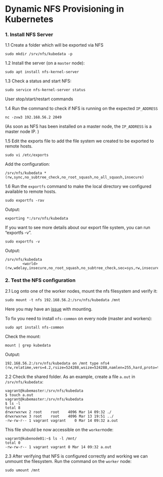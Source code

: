 # Dynamic NFS Provisioning in Kubernetes


### 1. Install NFS Server

1.1 Create a folder which will be exported via NFS

```
sudo mkdir /srv/nfs/kubedata -p
```
1.2 Install the server (on a `master` node):
```
sudo apt install nfs-kernel-server
```


1.3 Check a status and start NFS:
```
sudo service nfs-kernel-server status
```
User stop/start/restart commands

1.4 Run the command to check if NFS is running on the expected `IP_ADDRESS`

```
nc -zvw3 192.168.56.2 2049
```
(As soon as NFS has been installed on a master node, the `IP_ADDRESS` is a master node IP. )

1.5 Edit the exports file to add the file system we created to be exported to remote hosts.
```
sudo vi /etc/exports
```
Add the configuration:
```
/srv/nfs/kubedata *(rw,sync,no_subtree_check,no_root_squash,no_all_squash,insecure)
```

1.6 Run the `exportfs` command to make the local directory we configured available to remote hosts.

```
sudo exportfs -rav

```
Output:
```
exporting *:/srv/nfs/kubedata
```

If you want to see more details about our export file system, you can run “exportfs -v”.

```
sudo exportfs -v
```
Output:
```
/srv/nfs/kubedata
		<world>(rw,wdelay,insecure,no_root_squash,no_subtree_check,sec=sys,rw,insecure,no_root_squash,no_all_squash)
```

### 2. Test the NFS configuration
2.1 Log onto one of the worker nodes, mount the nfs filesystem and verify it:

```
sudo mount -t nfs 192.168.56.2:/srv/nfs/kubedata /mnt
```

Here you may have an [issue](https://askubuntu.com/questions/525243/why-do-i-get-wrong-fs-type-bad-option-bad-superblock-error)  with mounting. 

To fix you need to install `nfs-common` on every node (master and workers):

```
sudo apt install nfs-common
```

Check the mount:
```
mount | grep kubedata
```

Output:
```
192.168.56.2:/srv/nfs/kubedata on /mnt type nfs4 
(rw,relatime,vers=4.2,rsize=524288,wsize=524288,namlen=255,hard,proto=tcp,timeo=600,retrans=2,sec=sys,clientaddr=192.168.56.3,local_lock=none,addr=192.168.56.2)
 ```
2.2 Check the shared folder. As an example, create a file `a.out` in `/srv/nfs/kubedata`:

```
vagrant@kubemaster:/srv/nfs/kubedata 
$ touch a.out
vagrant@kubemaster:/srv/nfs/kubedata 
$ ls -l
total 8
drwxrwxrwx 2 root    root    4096 Mar 14 09:32 ./
drwxrwxrwx 3 root    root    4096 Mar 13 19:51 ../
-rw-rw-r-- 1 vagrant vagrant    0 Mar 14 09:32 a.out

```
This file should be now accessible on the `worker`node:
```
vagrant@kubenode01:~$ ls -l /mnt/
total 0
-rw-rw-r-- 1 vagrant vagrant 0 Mar 14 09:32 a.out
```

2.3 After verifying that NFS is configured correctly and working we can unmount the filesystem. Run the command on the `worker` node:

```
sudo umount /mnt
```
